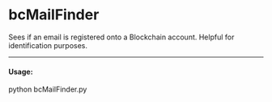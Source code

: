 bcMailFinder
============

Sees if an email is registered onto a Blockchain account.  Helpful for identification purposes.

<hr>
<h4>Usage:</h4> 
python bcMailFinder.py <email>
